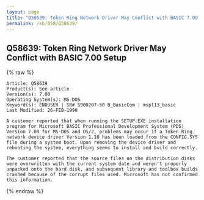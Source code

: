 ```yaml
---
layout: page
title: "Q58639: Token Ring Network Driver May Conflict with BASIC 7.00 Setup"
permalink: /kb/058/Q58639/
---
```


## Q58639: Token Ring Network Driver May Conflict with BASIC 7.00 Setup

{% raw %}

	Article: Q58639
	Product(s): See article
	Version(s): 7.00
	Operating System(s): MS-DOS
	Keyword(s): ENDUSER | SR# S900207-50 B_BasicCom | mspl13_basic
	Last Modified: 26-FEB-1990
	
	A customer reported that when running the SETUP.EXE installation
	program for Microsoft BASIC Professional Development System (PDS)
	Version 7.00 for MS-DOS and OS/2, problems may occur if a Token Ring
	network device driver Version 1.10 has been loaded from the CONFIG.SYS
	file during a system boot. Upon removing the device driver and
	rebooting the system, everything seems to install and build correctly.
	
	The customer reported that the source files on the distribution disks
	were overwritten with the current system date and weren't properly
	unpacked onto the hard disk, and subsequent library and toolbox builds
	crashed because of the corrupt files used. Microsoft has not confirmed
	this information.

{% endraw %}
